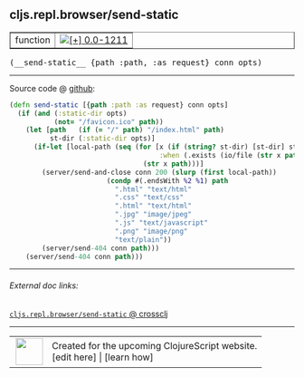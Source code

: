 ## cljs.repl.browser/send-static



 <table border="1">
<tr>
<td>function</td>
<td><a href="https://github.com/cljsinfo/cljs-api-docs/tree/0.0-1211"><img valign="middle" alt="[+] 0.0-1211" title="Added in 0.0-1211" src="https://img.shields.io/badge/+-0.0--1211-lightgrey.svg"></a> </td>
</tr>
</table>


 <samp>
(__send-static__ {path :path, :as request} conn opts)<br>
</samp>

---







Source code @ [github](https://github.com/clojure/clojurescript/blob/r1859/src/clj/cljs/repl/browser.clj#L62-L80):

```clj
(defn send-static [{path :path :as request} conn opts]
  (if (and (:static-dir opts)
           (not= "/favicon.ico" path))
    (let [path   (if (= "/" path) "/index.html" path)
          st-dir (:static-dir opts)]
      (if-let [local-path (seq (for [x (if (string? st-dir) [st-dir] st-dir)
                                     :when (.exists (io/file (str x path)))]
                                 (str x path)))]
        (server/send-and-close conn 200 (slurp (first local-path))
                        (condp #(.endsWith %2 %1) path
                          ".html" "text/html"
                          ".css" "text/css"
                          ".html" "text/html"
                          ".jpg" "image/jpeg"
                          ".js" "text/javascript"
                          ".png" "image/png"
                          "text/plain"))
        (server/send-404 conn path)))
    (server/send-404 conn path)))
```

<!--
Repo - tag - source tree - lines:

 <pre>
clojurescript @ r1859
└── src
    └── clj
        └── cljs
            └── repl
                └── <ins>[browser.clj:62-80](https://github.com/clojure/clojurescript/blob/r1859/src/clj/cljs/repl/browser.clj#L62-L80)</ins>
</pre>

-->

---



###### External doc links:

[`cljs.repl.browser/send-static` @ crossclj](http://crossclj.info/fun/cljs.repl.browser/send-static.html)<br>

---

 <table>
<tr><td>
<img valign="middle" align="right" width="48px" src="http://i.imgur.com/Hi20huC.png">
</td><td>
Created for the upcoming ClojureScript website.<br>
[edit here] | [learn how]
</td></tr></table>

[edit here]:https://github.com/cljsinfo/cljs-api-docs/blob/master/cljsdoc/cljs.repl.browser/send-static.cljsdoc
[learn how]:https://github.com/cljsinfo/cljs-api-docs/wiki/cljsdoc-files

<!--

This information was too distracting to show to readers, but I'll leave it
commented here since it is helpful to:

- pretty-print the data used to generate this document
- and show how to retrieve that data



The API data for this symbol:

```clj
{:ns "cljs.repl.browser",
 :name "send-static",
 :type "function",
 :signature ["[{path :path, :as request} conn opts]"],
 :source {:code "(defn send-static [{path :path :as request} conn opts]\n  (if (and (:static-dir opts)\n           (not= \"/favicon.ico\" path))\n    (let [path   (if (= \"/\" path) \"/index.html\" path)\n          st-dir (:static-dir opts)]\n      (if-let [local-path (seq (for [x (if (string? st-dir) [st-dir] st-dir)\n                                     :when (.exists (io/file (str x path)))]\n                                 (str x path)))]\n        (server/send-and-close conn 200 (slurp (first local-path))\n                        (condp #(.endsWith %2 %1) path\n                          \".html\" \"text/html\"\n                          \".css\" \"text/css\"\n                          \".html\" \"text/html\"\n                          \".jpg\" \"image/jpeg\"\n                          \".js\" \"text/javascript\"\n                          \".png\" \"image/png\"\n                          \"text/plain\"))\n        (server/send-404 conn path)))\n    (server/send-404 conn path)))",
          :title "Source code",
          :repo "clojurescript",
          :tag "r1859",
          :filename "src/clj/cljs/repl/browser.clj",
          :lines [62 80]},
 :full-name "cljs.repl.browser/send-static",
 :full-name-encode "cljs.repl.browser/send-static",
 :history [["+" "0.0-1211"]]}

```

Retrieve the API data for this symbol:

```clj
;; from Clojure REPL
(require '[clojure.edn :as edn])
(-> (slurp "https://raw.githubusercontent.com/cljsinfo/cljs-api-docs/catalog/cljs-api.edn")
    (edn/read-string)
    (get-in [:symbols "cljs.repl.browser/send-static"]))
```

-->
